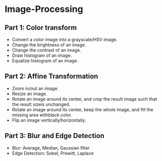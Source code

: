 # Image-Processing
## Part 1: Color transform
- Convert a color image into a grayscale/HSV image.
- Change the brightness of an image.
- Change the contrast of an image.
- Draw histogram of an image.
- Equalize histogram of an image.

## Part 2: Affine Transformation
- Zoom in/out an image.
- Resize an image.
- Rotate an image around its center, and crop the result image such that the result sizeis unchanged.
- Rotate an image around its center, keep the whole image, and fill the missing area withblack color.
- Flip an image vertically/horizontally.

## Part 3: Blur and Edge Detection
- Blur: Average, Median, Gaussian filter
- Edge Detection: Sobel, Prewitt, Laplace
